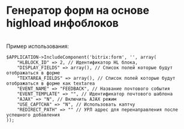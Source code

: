 Генератор форм на основе highload инфоблоков
========
<br>
Пример использования:

	$APPLICATION->IncludeComponent('bitrix:form', '', array(
		"HLBLOCK_ID" => 2, // Идентификатор HL блока,
        "DISPLAY_FIELDS" => array(), // Список полей которые будут отображаться в форме
        "TEXTAREA_FIELDS" => array(), // Список полей которые будут отображаться в форме как textarea
		"EVENT_NAME" => "FEEDBACK", // Название почтового события
		"EVENT_TEMPLATE" => "", // Идентификатор почтового шаблона
		"AJAX" => "N", // Включить AJAX режим
		"USE_CAPTCHA" => "N", // Использовать каптчу
		"REDIRECT_PATH" => "" // УРЛ адрес для перенаправления после успешного добавления
	));
